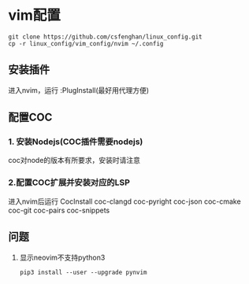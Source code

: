 # vim配置

    git clone https://github.com/csfenghan/linux_config.git
    cp -r linux_config/vim_config/nvim ~/.config

## 安装插件
进入nvim，运行
    :PlugInstall(最好用代理方便)

## 配置COC

### 1. 安装Nodejs(COC插件需要nodejs)

coc对node的版本有所要求，安装时请注意

### 2.配置COC扩展并安装对应的LSP

进入nvim后运行
    CocInstall coc-clangd coc-pyright coc-json coc-cmake coc-git coc-pairs coc-snippets

## 问题

1. 显示neovim不支持python3

   `pip3 install --user --upgrade pynvim`

